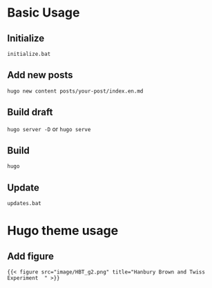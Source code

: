 # Basic Usage

## Initialize

`initialize.bat`

## Add new posts

`hugo new content posts/your-post/index.en.md`

## Build draft

`hugo server -D` or `hugo serve`

## Build

`hugo`

## Update

`updates.bat`

# Hugo theme usage

## Add figure

```
{{< figure src="image/HBT_g2.png" title="Hanbury Brown and Twiss Experiment  " >}}
```

